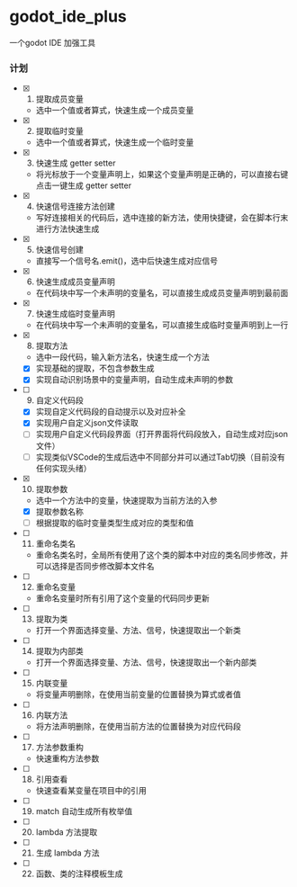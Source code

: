 # godot_ide_plus
一个godot IDE 加强工具
### 计划
- [x] 1. 提取成员变量
	- 选中一个值或者算式，快速生成一个成员变量
- [x] 2. 提取临时变量
	- 选中一个值或者算式，快速生成一个临时变量
- [x] 3. 快速生成 getter setter
	- 将光标放于一个变量声明上，如果这个变量声明是正确的，可以直接右键点击一键生成 getter setter
- [x] 4. 快速信号连接方法创建
	- 写好连接相关的代码后，选中连接的新方法，使用快捷键，会在脚本行末进行方法快速生成
- [x] 5. 快速信号创建
	- 直接写一个信号名.emit()，选中后快速生成对应信号
- [x] 6. 快速生成成员变量声明
	- 在代码块中写一个未声明的变量名，可以直接生成成员变量声明到最前面
- [x] 7. 快速生成临时变量声明
	- 在代码块中写一个未声明的变量名，可以直接生成临时变量声明到上一行
- [x] 8. 提取方法
	- 选中一段代码，输入新方法名，快速生成一个方法
	- [x] 实现基础的提取，不包含参数生成
	- [x] 实现自动识别场景中的变量声明，自动生成未声明的参数
- [ ] 9. 自定义代码段
	- [x] 实现自定义代码段的自动提示以及对应补全
	- [x] 实现用户自定义json文件读取
	- [ ] 实现用户自定义代码段界面（打开界面将代码段放入，自动生成对应json文件）
	- [ ] 实现类似VSCode的生成后选中不同部分并可以通过Tab切换（目前没有任何实现头绪）
- [x] 10. 提取参数
	- 选中一个方法中的变量，快速提取为当前方法的入参
	- [x] 提取参数名称
	- [ ] 根据提取的临时变量类型生成对应的类型和值
- [ ] 11. 重命名类名
	- 重命名类名时，全局所有使用了这个类的脚本中对应的类名同步修改，并可以选择是否同步修改脚本文件名
- [ ] 12. 重命名变量
	- 重命名变量时所有引用了这个变量的代码同步更新
- [ ] 13. 提取为类
	- 打开一个界面选择变量、方法、信号，快速提取出一个新类
- [ ] 14. 提取为内部类
	- 打开一个界面选择变量、方法、信号，快速提取出一个新内部类
- [ ] 15. 内联变量
	- 将变量声明删除，在使用当前变量的位置替换为算式或者值
- [ ] 16. 内联方法
	- 将方法声明删除，在使用当前方法的位置替换为对应代码段
- [ ] 17. 方法参数重构
	- 快速重构方法参数
- [ ] 18. 引用查看
	- 快速查看某变量在项目中的引用
- [ ] 19. match 自动生成所有枚举值
- [ ] 20. lambda 方法提取
- [ ] 21. 生成 lambda 方法
- [ ] 22. 函数、类的注释模板生成
